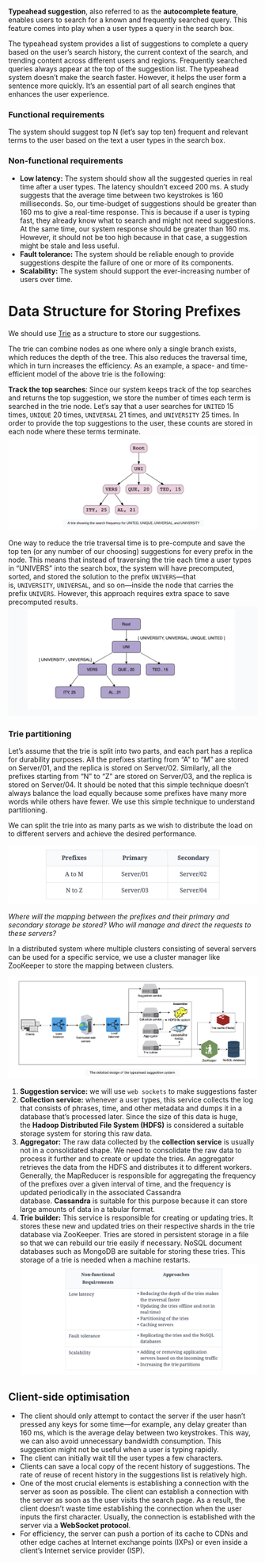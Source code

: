**Typeahead suggestion**, also referred to as the **autocomplete feature**, enables users to search for a known and frequently searched query. This feature comes into play when a user types a query in the search box.

The typeahead system provides a list of suggestions to complete a query based on the user’s search history, the current context of the search, and trending content across different users and regions. Frequently searched queries always appear at the top of the suggestion list. The typeahead system doesn’t make the search faster. However, it helps the user form a sentence more quickly. It’s an essential part of all search engines that enhances the user experience.

### Functional requirements

The system should suggest top N (let’s say top ten) frequent and relevant terms to the user based on the text a user types in the search box.

### Non-functional requirements

- **Low latency:** The system should show all the suggested queries in real time after a user types. The latency shouldn’t exceed 200 ms. A study suggests that the average time between two keystrokes is 160 milliseconds. So, our time-budget of suggestions should be greater than 160 ms to give a real-time response. This is because if a user is typing fast, they already know what to search and might not need suggestions. At the same time, our system response should be greater than 160 ms. However, it should not be too high because in that case, a suggestion might be stale and less useful.
- **Fault tolerance:** The system should be reliable enough to provide suggestions despite the failure of one or more of its components.
- **Scalability:** The system should support the ever-increasing number of users over time.


# Data Structure for Storing Prefixes

We should use [Trie](../../1.%20Algorithms/Data%20Structures/Tree/Trie.md) as a structure to store our suggestions.

The trie can combine nodes as one where only a single branch exists, which reduces the depth of the tree. This also reduces the traversal time, which in turn increases the efficiency. As an example, a space- and time-efficient model of the above trie is the following:

**Track the top searches**: Since our system keeps track of the top searches and returns the top suggestion, we store the number of times each term is searched in the trie node. Let’s say that a user searches for `UNITED` 15 times, `UNIQUE` 20 times, `UNIVERSAL` 21 times, and `UNIVERSITY` 25 times. In order to provide the top suggestions to the user, these counts are stored in each node where these terms terminate.
![](../../../_Attachments/Pasted%20image%2020240127213351.png)

One way to reduce the trie traversal time is to pre-compute and save the top ten (or any number of our choosing) suggestions for every prefix in the node. This means that instead of traversing the trie each time a user types in “UNIVERS” into the search box, the system will have precomputed, sorted, and stored the solution to the prefix `UNIVERS`—that is, `UNIVERSITY`, `UNIVERSAL`, and so on—inside the node that carries the prefix `UNIVERS`. However, this approach requires extra space to save precomputed results.
![](../../../_Attachments/Pasted%20image%2020240127213517.png)

### Trie partitioning

Let’s assume that the trie is split into two parts, and each part has a replica for durability purposes. All the prefixes starting from “A” to “M” are stored on Server/01, and the replica is stored on Server/02. Similarly, all the prefixes starting from “N” to “Z” are stored on Server/03, and the replica is stored on Server/04. It should be noted that this simple technique doesn’t always balance the load equally because some prefixes have many more words while others have fewer. We use this simple technique to understand partitioning.

We can split the trie into as many parts as we wish to distribute the load on to different servers and achieve the desired performance.

![](../../../_Attachments/Pasted%20image%2020240127213611.png)

*Where will the mapping between the prefixes and their primary and secondary storage be stored? Who will manage and direct the requests to these servers?*

In a distributed system where multiple clusters consisting of several servers can be used for a specific service, we use a cluster manager like ZooKeeper to store the mapping between clusters.

![](../../../_Attachments/Pasted%20image%2020240127214425.png)

1. **Suggestion service:** we will use `web sockets` to make suggestions faster
2. **Collection service:** whenever a user types, this service collects the log that consists of phrases, time, and other metadata and dumps it in a database that’s processed later. Since the size of this data is huge, the **Hadoop Distributed File System (HDFS)** is considered a suitable storage system for storing this raw data.
3. **Aggregator:** The raw data collected by the **collection service** is usually not in a consolidated shape. We need to consolidate the raw data to process it further and to create or update the tries. An aggregator retrieves the data from the HDFS and distributes it to different workers. Generally, the MapReducer is responsible for aggregating the frequency of the prefixes over a given interval of time, and the frequency is updated periodically in the associated Cassandra database. **Cassandra** is suitable for this purpose because it can store large amounts of data in a tabular format.
4. **Trie builder:** This service is responsible for creating or updating tries. It stores these new and updated tries on their respective shards in the trie database via ZooKeeper. Tries are stored in persistent storage in a file so that we can rebuild our trie easily if necessary. NoSQL document databases such as MongoDB are suitable for storing these tries. This storage of a trie is needed when a machine restarts. 
![](../../../_Attachments/Pasted%20image%2020240127214732.png)
## Client-side optimisation

- The client should only attempt to contact the server if the user hasn’t pressed any keys for some time—for example, any delay greater than 160 ms, which is the average delay between two keystrokes. This way, we can also avoid unnecessary bandwidth consumption. This suggestion might not be useful when a user is typing rapidly.
- The client can initially wait till the user types a few characters.
- Clients can save a local copy of the recent history of suggestions. The rate of reuse of recent history in the suggestions list is relatively high.
- One of the most crucial elements is establishing a connection with the server as soon as possible. The client can establish a connection with the server as soon as the user visits the search page. As a result, the client doesn’t waste time establishing the connection when the user inputs the first character. Usually, the connection is established with the server via a **WebSocket protocol**.
- For efficiency, the server can push a portion of its cache to CDNs and other edge caches at Internet exchange points (IXPs) or even inside a client’s Internet service provider (ISP).

